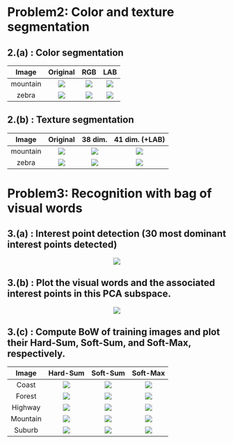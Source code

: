 # Problem2: Color and texture segmentation

## 2.(a) : Color segmentation  

Image | Original | RGB | LAB 
:-----------------------------:|:-----------------------------:|:-----------------------------:|:-----------------------------:
mountain|![](https://github.com/benchang0424/DLCV2018SPRING/blob/master/hw2/Problem2/mountain.jpg)  |  ![](https://github.com/benchang0424/DLCV2018SPRING/blob/master/hw2/Problem2/results/p2_1/p2_m_rgb.jpg) | ![](https://github.com/benchang0424/DLCV2018SPRING/blob/master/hw2/Problem2/results/p2_1/p2_m_lab.jpg)
zebra|![](https://github.com/benchang0424/DLCV2018SPRING/blob/master/hw2/Problem2/zebra.jpg)  |  ![](https://github.com/benchang0424/DLCV2018SPRING/blob/master/hw2/Problem2/results/p2_1/p2_z_rgb.jpg) | ![](https://github.com/benchang0424/DLCV2018SPRING/blob/master/hw2/Problem2/results/p2_1/p2_z_labttt.jpg)

## 2.(b) : Texture segmentation  

Image | Original | 38 dim. | 41 dim. (+LAB) 
:-----------------------------:|:-----------------------------:|:-----------------------------:|:-----------------------------:
mountain|![](https://github.com/benchang0424/DLCV2018SPRING/blob/master/hw2/Problem2/mountain.jpg)  |  ![](https://github.com/benchang0424/DLCV2018SPRING/blob/master/hw2/Problem2/results/p2_2/m_38.jpg) | ![](https://github.com/benchang0424/DLCV2018SPRING/blob/master/hw2/Problem2/results/p2_2/m_41.jpg)
zebra|![](https://github.com/benchang0424/DLCV2018SPRING/blob/master/hw2/Problem2/zebra.jpg)  |  ![](https://github.com/benchang0424/DLCV2018SPRING/blob/master/hw2/Problem2/results/p2_2/z_38.jpg) | ![](https://github.com/benchang0424/DLCV2018SPRING/blob/master/hw2/Problem2/results/p2_2/z_41.jpg)


# Problem3: Recognition with bag of visual words

## 3.(a) : Interest point detection (30 most dominant interest points detected)  
<div align=center><img src="https://github.com/benchang0424/DLCV2018SPRING/blob/master/hw2/Problem3/results/key_Mountain_0033.jpg"><div align=left>

## 3.(b) : Plot the visual words and the associated interest points in this PCA subspace.
<div align=center><img src="https://github.com/benchang0424/DLCV2018SPRING/blob/master/hw2/Problem3/results/pca_cluster.png"><div align=left>

## 3.(c) : Compute BoW of training images and plot their Hard-Sum, Soft-Sum, and Soft-Max, respectively.

Image | Hard-Sum | Soft-Sum | Soft-Max
:-----------------------------:|:-----------------------------:|:-----------------------------:|:-----------------------------:
Coast|![](https://github.com/benchang0424/DLCV2018SPRING/blob/master/hw2/Problem3/results/p3_3_1000/Coast_image_0022.jpg_hardsum_hist.jpg)  |  ![](https://github.com/benchang0424/DLCV2018SPRING/blob/master/hw2/Problem3/results/p3_3_1000/Coast_image_0022.jpg_softsum_hist.jpg) | ![](https://github.com/benchang0424/DLCV2018SPRING/blob/master/hw2/Problem3/results/p3_3_1000/Coast_image_0022.jpg_softmax_hist_.jpg)
Forest|![](https://github.com/benchang0424/DLCV2018SPRING/blob/master/hw2/Problem3/results/p3_3_1000/Forest_image_0020.jpg_hardsum_hist.jpg)  |  ![](https://github.com/benchang0424/DLCV2018SPRING/blob/master/hw2/Problem3/results/p3_3_1000/Forest_image_0020.jpg_softsum_hist.jpg) | ![](https://github.com/benchang0424/DLCV2018SPRING/blob/master/hw2/Problem3/results/p3_3_1000/Forest_image_0020.jpg_softmax_hist_.jpg)
Highway|![](https://github.com/benchang0424/DLCV2018SPRING/blob/master/hw2/Problem3/results/p3_3_1000/Highway_image_0018.jpg_hardsum_hist.jpg)  |  ![](https://github.com/benchang0424/DLCV2018SPRING/blob/master/hw2/Problem3/results/p3_3_1000/Highway_image_0018.jpg_softsum_hist.jpg) | ![](https://github.com/benchang0424/DLCV2018SPRING/blob/master/hw2/Problem3/results/p3_3_1000/Highway_image_0018.jpg_softmax_hist_.jpg)
Mountain|![](https://github.com/benchang0424/DLCV2018SPRING/blob/master/hw2/Problem3/results/p3_3_1000/Mountain_image_0044.jpg_hardsum_hist.jpg)  |  ![](https://github.com/benchang0424/DLCV2018SPRING/blob/master/hw2/Problem3/results/p3_3_1000/Mountain_image_0044.jpg_softsum_hist.jpg) | ![](https://github.com/benchang0424/DLCV2018SPRING/blob/master/hw2/Problem3/results/p3_3_1000/Mountain_image_0044.jpg_softmax_hist_.jpg)
Suburb|![](https://github.com/benchang0424/DLCV2018SPRING/blob/master/hw2/Problem3/results/p3_3_1000/Suburb_image_0016.jpg_hardsum_hist.jpg)  |  ![](https://github.com/benchang0424/DLCV2018SPRING/blob/master/hw2/Problem3/results/p3_3_1000/Suburb_image_0016.jpg_softsum_hist.jpg) | ![](https://github.com/benchang0424/DLCV2018SPRING/blob/master/hw2/Problem3/results/p3_3_1000/Suburb_image_0016.jpg_softmax_hist_.jpg)